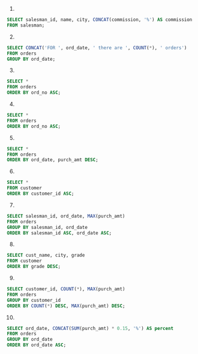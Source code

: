 1.
```sql
SELECT salesman_id, name, city, CONCAT(commission, '%') AS commission
FROM salesman;
```

2.
```sql
SELECT CONCAT('FOR ', ord_date, ' there are ', COUNT(*), ' orders')
FROM orders
GROUP BY ord_date;
```

3.
```sql
SELECT *
FROM orders
ORDER BY ord_no ASC;
```

4.
```sql
SELECT *
FROM orders
ORDER BY ord_no ASC;
```

5.
```sql
SELECT *
FROM orders
ORDER BY ord_date, purch_amt DESC;
```

6.
```sql
SELECT *
FROM customer
ORDER BY customer_id ASC;
```

7.
```sql
SELECT salesman_id, ord_date, MAX(purch_amt)
FROM orders
GROUP BY salesman_id, ord_date
ORDER BY salesman_id ASC, ord_date ASC;
```

8.
```sql
SELECT cust_name, city, grade
FROM customer
ORDER BY grade DESC;
```

9.
```sql
SELECT customer_id, COUNT(*), MAX(purch_amt)
FROM orders
GROUP BY customer_id
ORDER BY COUNT(*) DESC, MAX(purch_amt) DESC;
```

10.
```sql
SELECT ord_date, CONCAT(SUM(purch_amt) * 0.15, '%') AS percent
FROM orders
GROUP BY ord_date
ORDER BY ord_date ASC;
```
